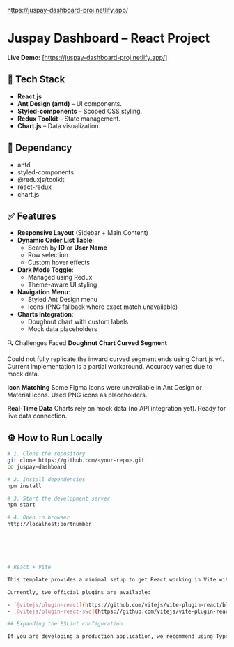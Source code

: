 https://juspay-dashboard-proj.netlify.app/

# Juspay Dashboard – React Project

**Live Demo:** [https://juspay-dashboard-proj.netlify.app/]


## 🚀 Tech Stack

- **React.js**
- **Ant Design (antd)** – UI components.
- **Styled-components** – Scoped CSS styling.
- **Redux Toolkit** – State management.
- **Chart.js** – Data visualization.

## 🚀 Dependancy
- antd
- styled-components
- @reduxjs/toolkit
- react-redux
- chart.js

## ✅ Features

- **Responsive Layout** (Sidebar + Main Content)
- **Dynamic Order List Table**:
  - Search by **ID** or **User Name**
  - Row selection
  - Custom hover effects
- **Dark Mode Toggle**:
  - Managed using Redux
  - Theme-aware UI styling
- **Navigation Menu**:
  - Styled Ant Design menu
  - Icons (PNG fallback where exact match unavailable)
- **Charts Integration**:
  - Doughnut chart with custom labels
  - Mock data placeholders

🔍 Challenges Faced
**Doughnut Chart Curved Segment**

Could not fully replicate the inward curved segment ends using Chart.js v4.
Current implementation is a partial workaround.
Accuracy varies due to mock data.

**Icon Matching**
Some Figma icons were unavailable in Ant Design or Material Icons.
Used PNG icons as placeholders.

**Real-Time Data**
Charts rely on mock data (no API integration yet).
Ready for live data connection.

## ⚙️ How to Run Locally

```bash
# 1. Clone the repository
git clone https://github.com/<your-repo>.git
cd juspay-dashboard

# 2. Install dependencies
npm install

# 3. Start the development server
npm start

# 4. Open in browser
http://localhost:portnumber






# React + Vite

This template provides a minimal setup to get React working in Vite with HMR and some ESLint rules.

Currently, two official plugins are available:

- [@vitejs/plugin-react](https://github.com/vitejs/vite-plugin-react/blob/main/packages/plugin-react) uses [Babel](https://babeljs.io/) for Fast Refresh
- [@vitejs/plugin-react-swc](https://github.com/vitejs/vite-plugin-react/blob/main/packages/plugin-react-swc) uses [SWC](https://swc.rs/) for Fast Refresh

## Expanding the ESLint configuration

If you are developing a production application, we recommend using TypeScript with type-aware lint rules enabled. Check out the [TS template](https://github.com/vitejs/vite/tree/main/packages/create-vite/template-react-ts) for information on how to integrate TypeScript and [`typescript-eslint`](https://typescript-eslint.io) in your project.
